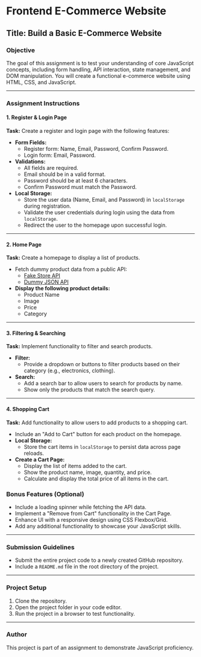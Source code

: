 # Frontend E-Commerce Website

## Title: Build a Basic E-Commerce Website

### Objective

The goal of this assignment is to test your understanding of core JavaScript concepts, including form handling, API interaction, state management, and DOM manipulation. You will create a functional e-commerce website using HTML, CSS, and JavaScript.

---

### Assignment Instructions

#### 1. Register & Login Page

**Task:** Create a register and login page with the following features:

- **Form Fields:**
  - Register form: Name, Email, Password, Confirm Password.
  - Login form: Email, Password.
- **Validations:**
  - All fields are required.
  - Email should be in a valid format.
  - Password should be at least 6 characters.
  - Confirm Password must match the Password.
- **Local Storage:**
  - Store the user data (Name, Email, and Password) in `localStorage` during registration.
  - Validate the user credentials during login using the data from `localStorage`.
  - Redirect the user to the homepage upon successful login.

---

#### 2. Home Page

**Task:** Create a homepage to display a list of products.

- Fetch dummy product data from a public API:
  - [Fake Store API](https://fakestoreapi.com/products)
  - [Dummy JSON API](https://dummyjson.com/docs/products)
- **Display the following product details:**
  - Product Name
  - Image
  - Price
  - Category

---

#### 3. Filtering & Searching

**Task:** Implement functionality to filter and search products.

- **Filter:**
  - Provide a dropdown or buttons to filter products based on their category (e.g., electronics, clothing).
- **Search:**
  - Add a search bar to allow users to search for products by name.
  - Show only the products that match the search query.

---

#### 4. Shopping Cart

**Task:** Add functionality to allow users to add products to a shopping cart.

- Include an "Add to Cart" button for each product on the homepage.
- **Local Storage:**
  - Store the cart items in `localStorage` to persist data across page reloads.
- **Create a Cart Page:**
  - Display the list of items added to the cart.
  - Show the product name, image, quantity, and price.
  - Calculate and display the total price of all items in the cart.

### Bonus Features (Optional)

- Include a loading spinner while fetching the API data.
- Implement a "Remove from Cart" functionality in the Cart Page.
- Enhance UI with a responsive design using CSS Flexbox/Grid.
- Add any additional functionality to showcase your JavaScript skills.

---

### Submission Guidelines

- Submit the entire project code to a newly created GitHub repository.
- Include a `README.md` file in the root directory of the project.

---

### Project Setup

1. Clone the repository.
2. Open the project folder in your code editor.
3. Run the project in a browser to test functionality.

---

### Author

This project is part of an assignment to demonstrate JavaScript proficiency.
